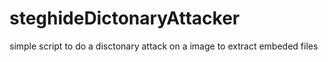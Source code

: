 # steghideDictonaryAttacker
simple script to do a disctonary attack on a image to extract embeded files
